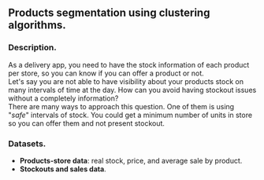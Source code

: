 ## Products segmentation using clustering algorithms. 

### Description.
As a delivery app, you need to have the stock information of each product per store, so you can know if you can offer a product or not.   
Let's say you are not able to have visibility about your products stock on many intervals of time at the day. How can you avoid having stockout issues without a completely information?  
There are many ways to approach this question. One of them is using "*safe*" intervals of stock. You could get a minimum number of units in store so you can offer them and not present stockout. 

### Datasets.
* **Products-store data**: real stock, price, and average sale by product.
* **Stockouts and sales data**. 

